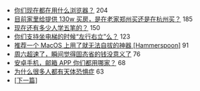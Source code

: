 - [你们现在都在用什么浏览器？](https://www.v2ex.com/t/553239) 204
- [目前家里给提供 130w 买房，是在老家郑州买还是在杭州买？](https://www.v2ex.com/t/553140) 185
- [现在还有多少人学五笔的？](https://www.v2ex.com/t/553308) 150
- [你们支持坐电梯的时候“左行右立”么？](https://www.v2ex.com/t/553268) 123
- [推荐一个 MacOS 上用了就无法自拔的神器 [Hammerspoon]](https://www.v2ex.com/t/553241) 91
- [周六超速了，瞬间觉得固态省的钱没意义了](https://www.v2ex.com/t/553213) 76
- [安卓手机，邮箱 APP 你们都用哪家？](https://www.v2ex.com/t/553265) 68
- [为什么很多人都有天体恐惧症](https://www.v2ex.com/t/553217) 63
-   [ [下一篇] ](https://github.com/able8/v2ex-hot-record/blob/master/2019-04-10.md)
